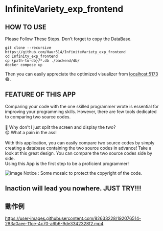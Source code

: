 # InfiniteVariety_exp_frontend

## HOW TO USE

Please Follow These Steps.
Don't forget to copy the DataBase.
```
git clone --recursive https://github.com/Haur514/InfiniteVariety_exp_frontend
cd Infinity_exp_frontend
cp {path-to-db}/*.db ./backend/db/
docker compose up
```
Then you can easily appreciate the optimized visualizer from [localhost:5173](http://localhost:5173)😄.

## FEATURE OF THIS APP

Comparing your code with the one skilled programmer wrote is essential for improving your programming skills.
However, there are few tools dedicated to comparing two source codes.<br><br>
🤔 Why don't I just split the screen and display the two?<br>
😡 What a pain in the ass!<br><br>
With this application, you can easily compare two source codes by simply creating a database containing the two source codes in advance!
Take a look at this great design.
You can compare the two source codes side by side.<br>
Using this App is the first step to be a proficient programmer!

![image](https://user-images.githubusercontent.com/82633228/181409652-2bf02859-d051-4488-855b-1de7ebaca4ac.png)
Notice : Some mosaic to protect the copyright of the code.

## Inaction will lead you nowhere. JUST TRY!!!

## 動作例
https://user-images.githubusercontent.com/82633228/192076514-283a0aee-11ce-4c70-a6b6-9de3342328f2.mp4

